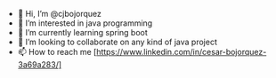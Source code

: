 - 👋 Hi, I’m @cjbojorquez
- 👀 I’m interested in java programming
- 🌱 I’m currently learning spring boot
- 💞️ I’m looking to collaborate on any kind of java project
- 📫 How to reach me [https://www.linkedin.com/in/cesar-bojorquez-3a69a283/]

<!---
cjbojorquez/cjbojorquez is a ✨ special ✨ repository because its `README.md` (this file) appears on your GitHub profile.
You can click the Preview link to take a look at your changes.
--->
